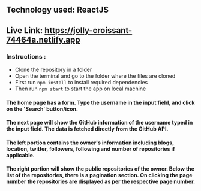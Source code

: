 ## Technology used: ReactJS
## Live Link: https://jolly-croissant-74464a.netlify.app

### Instructions :

<ul>
  <li>Clone the repository in a folder</li>
  <li>Open the terminal and go to the folder where the files are cloned</li>
  <li>First run <code>npm install</code> to install required dependencies</li>
  <li>Then run <code>npm start</code> to start the app on local machine</li>
</ul>

#### The home page has a form. Type the username in the input field, and click on the 'Search' button/icon.
#### The next page will show the GitHub information of the username typed in the input field. The data is fetched directly from the GitHub API.
#### The left portion contains the owner's information including blogs, location, twitter, followers, following and number of repositories if applicable.
#### The right portion will show the public repositories of the owner. Below the list of the repositories, there is a pagination section. On clicking the page number the repositories are displayed as per the respective page number.
